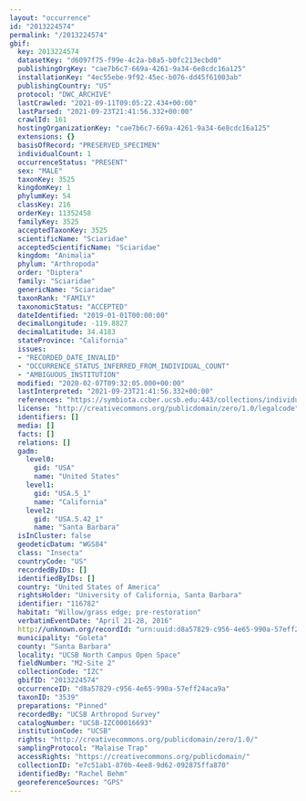 ```yaml
---
layout: "occurrence"
id: "2013224574"
permalink: "/2013224574"
gbif:
  key: 2013224574
  datasetKey: "d6097f75-f99e-4c2a-b8a5-b0fc213ecbd0"
  publishingOrgKey: "cae7b6c7-669a-4261-9a34-6e8cdc16a125"
  installationKey: "4ec55ebe-9f92-45ec-b076-dd45f61003ab"
  publishingCountry: "US"
  protocol: "DWC_ARCHIVE"
  lastCrawled: "2021-09-11T09:05:22.434+00:00"
  lastParsed: "2021-09-23T21:41:56.332+00:00"
  crawlId: 161
  hostingOrganizationKey: "cae7b6c7-669a-4261-9a34-6e8cdc16a125"
  extensions: {}
  basisOfRecord: "PRESERVED_SPECIMEN"
  individualCount: 1
  occurrenceStatus: "PRESENT"
  sex: "MALE"
  taxonKey: 3525
  kingdomKey: 1
  phylumKey: 54
  classKey: 216
  orderKey: 11352458
  familyKey: 3525
  acceptedTaxonKey: 3525
  scientificName: "Sciaridae"
  acceptedScientificName: "Sciaridae"
  kingdom: "Animalia"
  phylum: "Arthropoda"
  order: "Diptera"
  family: "Sciaridae"
  genericName: "Sciaridae"
  taxonRank: "FAMILY"
  taxonomicStatus: "ACCEPTED"
  dateIdentified: "2019-01-01T00:00:00"
  decimalLongitude: -119.8827
  decimalLatitude: 34.4183
  stateProvince: "California"
  issues:
  - "RECORDED_DATE_INVALID"
  - "OCCURRENCE_STATUS_INFERRED_FROM_INDIVIDUAL_COUNT"
  - "AMBIGUOUS_INSTITUTION"
  modified: "2020-02-07T09:32:05.000+00:00"
  lastInterpreted: "2021-09-23T21:41:56.332+00:00"
  references: "https://symbiota.ccber.ucsb.edu:443/collections/individual/index.php?occid=116782"
  license: "http://creativecommons.org/publicdomain/zero/1.0/legalcode"
  identifiers: []
  media: []
  facts: []
  relations: []
  gadm:
    level0:
      gid: "USA"
      name: "United States"
    level1:
      gid: "USA.5_1"
      name: "California"
    level2:
      gid: "USA.5.42_1"
      name: "Santa Barbara"
  isInCluster: false
  geodeticDatum: "WGS84"
  class: "Insecta"
  countryCode: "US"
  recordedByIDs: []
  identifiedByIDs: []
  country: "United States of America"
  rightsHolder: "University of California, Santa Barbara"
  identifier: "116782"
  habitat: "Willow/grass edge; pre-restoration"
  verbatimEventDate: "April 21-28, 2016"
  http://unknown.org/recordId: "urn:uuid:d8a57829-c956-4e65-990a-57eff24aca9a"
  municipality: "Goleta"
  county: "Santa Barbara"
  locality: "UCSB North Campus Open Space"
  fieldNumber: "M2-Site 2"
  collectionCode: "IZC"
  gbifID: "2013224574"
  occurrenceID: "d8a57829-c956-4e65-990a-57eff24aca9a"
  taxonID: "3539"
  preparations: "Pinned"
  recordedBy: "UCSB Arthropod Survey"
  catalogNumber: "UCSB-IZC00016693"
  institutionCode: "UCSB"
  rights: "http://creativecommons.org/publicdomain/zero/1.0/"
  samplingProtocol: "Malaise Trap"
  accessRights: "https://creativecommons.org/publicdomain/"
  collectionID: "e7c51ab1-870b-4ee8-9d62-092875ffa870"
  identifiedBy: "Rachel Behm"
  georeferenceSources: "GPS"
---
```

